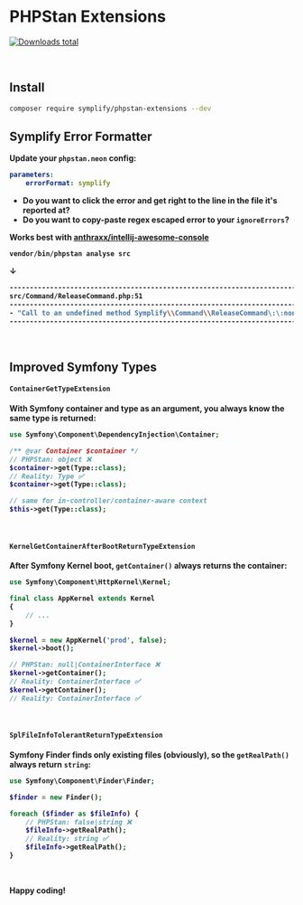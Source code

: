 # PHPStan Extensions

[![Downloads total](https://img.shields.io/packagist/dt/symplify/phpstan-extensions.svg?style=flat-square)](https://packagist.org/packages/symplify/phpstan-extensions/stats)

<br>

## Install

```bash
composer require symplify/phpstan-extensions --dev
```

<b>

## Symplify Error Formatter

Update your `phpstan.neon` config:

```yaml
parameters:
    errorFormat: symplify
```

- Do you want to **click the error and get right to the line in the file** it's reported at?
- Do you want to **copy-paste regex escaped error to your `ignoreErrors`**?

Works best with [anthraxx/intellij-awesome-console](https://github.com/anthraxx/intellij-awesome-console)

```bash
vendor/bin/phpstan analyse src
```

↓

```bash
------------------------------------------------------------------------------------------
src/Command/ReleaseCommand.php:51
------------------------------------------------------------------------------------------
- "Call to an undefined method Symplify\\Command\\ReleaseCommand\:\:nonExistingCall\(\)"
------------------------------------------------------------------------------------------
```

<br>

## Improved Symfony Types

#### `ContainerGetTypeExtension`

With Symfony container and type as an argument, you always know **the same type is returned**:

```php
use Symfony\Component\DependencyInjection\Container;

/** @var Container $container */
// PHPStan: object ❌
$container->get(Type::class);
// Reality: Type ✅
$container->get(Type::class);

// same for in-controller/container-aware context
$this->get(Type::class);
```

<br>

#### `KernelGetContainerAfterBootReturnTypeExtension`

After Symfony Kernel boot, `getContainer()` always returns the container:

```php
use Symfony\Component\HttpKernel\Kernel;

final class AppKernel extends Kernel
{
    // ...
}

$kernel = new AppKernel('prod', false);
$kernel->boot();

// PHPStan: null|ContainerInterface ❌
$kernel->getContainer();
// Reality: ContainerInterface ✅
$kernel->getContainer();
// Reality: ContainerInterface ✅
```

<br>

#### `SplFileInfoTolerantReturnTypeExtension`

Symfony Finder finds only existing files (obviously), so the `getRealPath()` always return `string`:

```php
use Symfony\Component\Finder\Finder;

$finder = new Finder();

foreach ($finder as $fileInfo) {
    // PHPStan: false|string ❌
    $fileInfo->getRealPath();
    // Reality: string ✅
    $fileInfo->getRealPath();
}
```

<br>

Happy coding!
